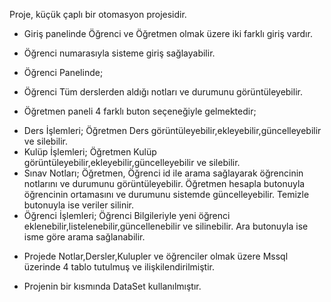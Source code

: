 Proje, küçük çaplı bir otomasyon projesidir.
* Giriş panelinde Öğrenci ve Öğretmen olmak üzere iki farklı giriş vardır.
- Öğrenci numarasıyla sisteme giriş sağlayabilir.

* Öğrenci Panelinde;
- Öğrenci Tüm derslerden aldığı notları ve durumunu görüntüleyebilir.

* Öğretmen paneli 4 farklı buton seçeneğiyle gelmektedir;
- Ders İşlemleri; 
Öğretmen Ders görüntüleyebilir,ekleyebilir,güncelleyebilir ve silebilir.
- Kulüp İşlemleri;
Öğretmen Kulüp görüntüleyebilir,ekleyebilir,güncelleyebilir ve silebilir.
- Sınav Notları;
Öğretmen, Öğrenci id ile arama sağlayarak öğrencinin notlarını ve durumunu görüntüleyebilir. Öğretmen hesapla butonuyla öğrencinin ortamasını ve durumunu sistemde güncelleyebilir.
Temizle butonuyla ise veriler silinir.
- Öğrenci İşlemleri;
Öğrenci Bilgileriyle yeni öğrenci eklenebilir,listelenebilir,güncellenebilir ve silinebilir. Ara butonuyla ise isme göre arama sağlanabilir.

* Projede Notlar,Dersler,Kulupler ve öğrenciler olmak üzere Mssql üzerinde 4 tablo tutulmuş ve ilişkilendirilmiştir.
- Projenin bir kısmında DataSet kullanılmıştır. 
